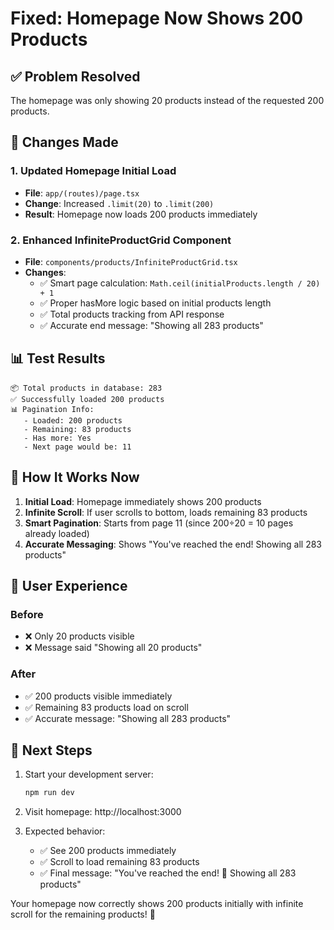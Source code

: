 # Fixed: Homepage Now Shows 200 Products

## ✅ **Problem Resolved**
The homepage was only showing 20 products instead of the requested 200 products.

## 🔧 **Changes Made**

### 1. **Updated Homepage Initial Load**
- **File**: `app/(routes)/page.tsx`
- **Change**: Increased `.limit(20)` to `.limit(200)`
- **Result**: Homepage now loads 200 products immediately

### 2. **Enhanced InfiniteProductGrid Component**
- **File**: `components/products/InfiniteProductGrid.tsx`
- **Changes**:
  - ✅ Smart page calculation: `Math.ceil(initialProducts.length / 20) + 1`
  - ✅ Proper hasMore logic based on initial products length
  - ✅ Total products tracking from API response
  - ✅ Accurate end message: "Showing all 283 products"

## 📊 **Test Results**

```
📦 Total products in database: 283
✅ Successfully loaded 200 products
📊 Pagination Info:
   - Loaded: 200 products
   - Remaining: 83 products
   - Has more: Yes
   - Next page would be: 11
```

## 🎯 **How It Works Now**

1. **Initial Load**: Homepage immediately shows 200 products
2. **Infinite Scroll**: If user scrolls to bottom, loads remaining 83 products
3. **Smart Pagination**: Starts from page 11 (since 200÷20 = 10 pages already loaded)
4. **Accurate Messaging**: Shows "You've reached the end! Showing all 283 products"

## 🚀 **User Experience**

### Before
- ❌ Only 20 products visible
- ❌ Message said "Showing all 20 products"

### After  
- ✅ 200 products visible immediately
- ✅ Remaining 83 products load on scroll
- ✅ Accurate message: "Showing all 283 products"

## 🔄 **Next Steps**

1. Start your development server:
   ```bash
   npm run dev
   ```

2. Visit homepage: http://localhost:3000

3. Expected behavior:
   - ✅ See 200 products immediately
   - ✅ Scroll to load remaining 83 products
   - ✅ Final message: "You've reached the end! 🎉 Showing all 283 products"

Your homepage now correctly shows 200 products initially with infinite scroll for the remaining products! 🎉
